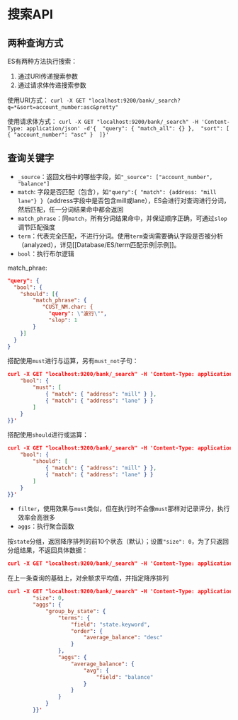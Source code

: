 # 搜索API

## 两种查询方式

ES有两种方法执行搜索：
1. 通过URI传递搜索参数
2. 通过请求体传递搜索参数

使用URI方式：
`curl -X GET "localhost:9200/bank/_search?q=*&sort=account_number:asc&pretty"`

使用请求体方式：
`curl -X GET "localhost:9200/bank/_search" -H 'Content-Type: application/json' -d'{  "query": { "match_all": {} },  "sort": [    { "account_number": "asc" }  ]}'`

## 查询关键字

- `_source`：返回文档中的哪些字段，如`"_source": ["account_number", "balance"]`
- `match`: 字段是否匹配（包含），如`"query":{ "match": {address: "mill lane"} }`（address字段中是否包含mill或lane），ES会进行对查询进行分词，然后匹配，任一分词结果命中都会返回
- `match_phrase`：同`match`，所有分词结果命中，并保证顺序正确，可通过`slop`调节匹配强度
- `term`：代表完全匹配，不进行分词。使用`term`查询需要确认字段是否被分析（analyzed），详见[[Database/ES/term匹配示例|示例]]。
- `bool`：执行布尔逻辑

match_phrae:
```json
"query": {
  "bool": {
    "should": [{
        "match_phrase": {
           "CUST_NM.char: {
             "query": \"波行\"",
             "slop": 1
        }
    }]
  }
}
```

搭配使用`must`进行与运算，另有`must_not`子句：
```json
curl -X GET "localhost:9200/bank/_search" -H 'Content-Type: application/json' -d'{  "query": {    
    "bool": {      
        "must": [        
            { "match": { "address": "mill" } },
            { "match": { "address": "lane" } }      
        ]    
    }  
}}'
```

搭配使用`should`进行或运算：
```json
curl -X GET "localhost:9200/bank/_search" -H 'Content-Type: application/json' -d'{  "query": {    
    "bool": {      
        "should": [        
            { "match": { "address": "mill" } },
            { "match": { "address": "lane" } }      
        ]    
    }  
}}'
```

- `filter`，使用效果与`must`类似，但在执行时不会像`must`那样对记录评分，执行效率会高很多
- `aggs`：执行聚合函数

按`state`分组，返回降序排列的前10个状态（默认）；设置`"size": 0`，为了只返回分组结果，不返回具体数据：
```json
curl -X GET "localhost:9200/bank/_search" -H 'Content-Type: application/json' -d'{  "size": 0,  "aggs": {    "group_by_state": {      "terms": {        "field": "state.keyword"      }    }  }}'
```

在上一条查询的基础上，对余额求平均值，并指定降序排列
```json
curl -X GET "localhost:9200/bank/_search" -H 'Content-Type: application/json' -d'{  
        "size": 0,  
        "aggs": {    
            "group_by_state": {      
                "terms": {        
                    "field": "state.keyword",        
                    "order": {          
                        "average_balance": "desc"        
                    }      
                },      
                "aggs": {        
                    "average_balance": {          
                        "avg": {            
                            "field": "balance"          
                        }        
                    }      
                }    
            }  
        }}'
```

